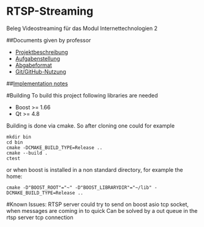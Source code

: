 # RTSP-Streaming
Beleg Videostreaming für das Modul Internettechnologien 2

##Documents given by professor

* [Projektbeschreibung](Projektbeschreibung.md)
* [Aufgabenstellung](Aufgabenstellung.md)
* [Abgabeformat](Abgabeformat.md)
* [Git/GitHub-Nutzung](git.md)

##[Implementation notes](doc/notes.md)

#Building
To build this project following libraries are needed
*   Boost >= 1.66
*   Qt >= 4.8

Building is done via cmake.
So after cloning one could for example
```
mkdir bin
cd bin
cmake -DCMAKE_BUILD_TYPE=Release ..
cmake --build .
ctest
```
or when boost is installed in a non standard directory, for example the home:
```
cmake -D"BOOST_ROOT"="~" -D"BOOST_LIBRARYDIR"="~/lib" -DCMAKE_BUILD_TYPE=Release ..
```

#Known Issues:
RTSP server could try to send on boost asio tcp socket, when messages are coming in to quick
Can be solved by a out queue in the rtsp server tcp connection


